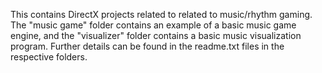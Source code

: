 This contains DirectX projects related to related to music/rhythm gaming.  The "music game" folder contains an example of a basic music game engine, and the "visualizer" folder contains a basic music visualization program.  Further details can be found in the readme.txt files in the respective folders.
